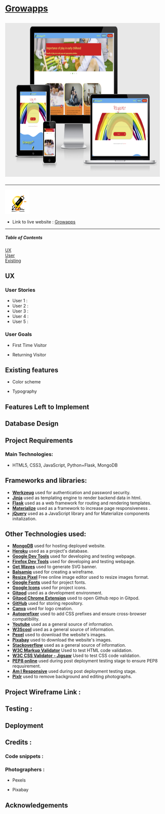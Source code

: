 # [Growapps](http://ms3-project-ci.herokuapp.com/home)

## <p><img src="static/images/docs/amiresponsive.PNG" style="min-width:100%" height="500" alt="Photo of website on devices"></p>
---
<p> <img src="static/images/logo.png" width="80" height="80" alt="Company logo"></p>

- Link to live website : [Growapps](http://ms3-project-ci.herokuapp.com/home)
---

##### Table of Contents  
[UX](#ux)  
[User](#usergoals)  
[Existing](#existing)


## UX
<a name="ux"/>

### User Stories

- User 1 : 
- User 2 : 
- User 3 : 
- User 4 : 
- User 5 : 


### User Goals
<a name="usergoals"/>

- First Time Visitor

- Returning Visitor


## Existing features
<a name="existing"/>

- Color scheme

- Typography
## Features Left to Implement

## Database Design

## Project Requirements
### Main Technologies:

- HTML5, CSS3, JavaScript, Python+Flask, MongoDB



## Frameworks and libraries:

- [**Werkzeug**](https://werkzeug.palletsprojects.com/en/2.0.x/) used for authentication and password security.
- [**Jinja**](https://jinja.palletsprojects.com/en/3.0.x/) used as templating engine to render backend data in html.
- [**Flask**](https://flask.palletsprojects.com/en/2.0.x/) used as a web framework for routing and rendering templates.
- [**Materialize**](https://materializecss.com/) used as a framework to increase page responsiveness .
- [**jQuery**](https://jquery.com/) used as a JavaScript library and for Materialize components initalization.

## Other Technologies used:
- [**MongoDB**](https://www.mongodb.com/) used for hosting deployed website.
- [**Heroku**](https://www.heroku.com/) used as a project's database.
- [**Google Dev Tools**](https://developer.chrome.com/docs/devtools/) used for developing and testing webpage.
- [**Firefox Dev Tools**](https://developer.mozilla.org/en-US/docs/Tools) used for developing and testing webpage.
- [**Get Waves**](https://getwaves.io/) used to generate SVG banner.
- [**Balsamiq**](https://balsamiq.com) used for creating a wireframe.
- [**Resize Pixel**](https://www.resizepixel.com/) Free online image editor used to resize images format.
- [**Google Fonts**](https://fonts.google.com) used for project fonts.
- [**Google Icons**](https://fonts.google.com) used for project icons.
- [**Gitpod**](https://gitpod.io) used as a development environment.
- [**Gitpod Chrome Extension**](https://chrome.google.com/webstore/detail/gitpod-dev-environments-i/dodmmooeoklaejobgleioelladacbeki) used to open Github repo in Gitpod.
- [**GitHub**](https://github.com/) used for storing repository. 
- [**Canva**](https://www.canva.com) used for logo creation.
- [**Autoprefixer**](https://autoprefixer.github.io/) used to add CSS prefixes and ensure cross-browser compatibility.
- [**Youtube**](https://www.youtube.com/) used as a general source of information.
- [**W3Scool**](https://www.w3schools.com/) used as a general source of information.
- [**Pexel**](https://www.pexels.com/) used to download the website's images.
- [**Pixabay**](https://pixabay.com/) used to download the website's images.
- [**Stackoverflow**](https://stackoverflow.com/) used as a general source of information.
- [**W3C Markup Validator**](https://validator.w3.org/) Used to test HTML code validation.
- [**W3C CSS Validator - Jigsaw**](https://jigsaw.w3.org/css-validator/) Used to test CSS code validation.
- [**PEP8 online**](http://pep8online.com/) used during post deployment testing stage to ensure PEP8 requuirement.
- [**Am I Responsive**](http://ami.responsivedesign.is/) used during post deployment testing stage.
- [**Pixlr**](https://pixlr.com) used to remove background and editing photographs.

## Project Wireframe Link :

## Testing :


## Deployment


## Credits :



### Code snippets :



### Photographers :
- Pexels


- Pixabay


## Acknowledgements

 

